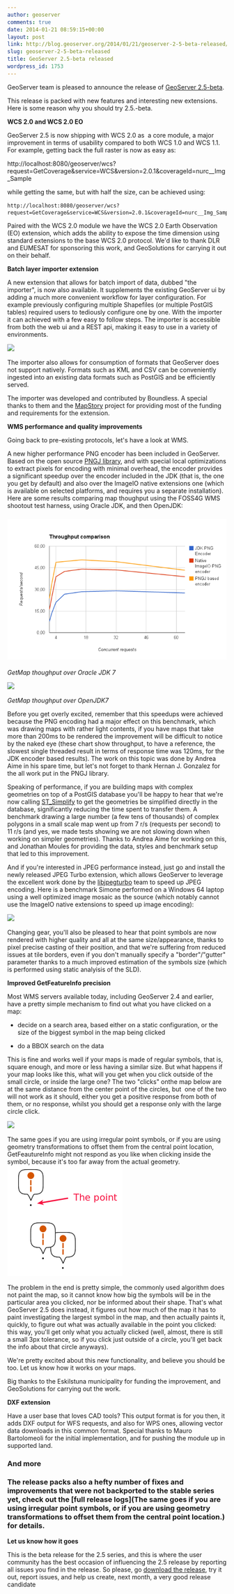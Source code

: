 ```yaml
---
author: geoserver
comments: true
date: 2014-01-21 08:59:15+00:00
layout: post
link: http://blog.geoserver.org/2014/01/21/geoserver-2-5-beta-released/
slug: geoserver-2-5-beta-released
title: GeoServer 2.5-beta released
wordpress_id: 1753
---
```


GeoServer team is pleased to announce the release of [GeoServer 2.5-beta](http://geoserver.org/display/GEOS/GeoServer+2.5-beta).

This release is packed with new features and interesting new extensions. Here is some reason why you should try 2.5.-beta.

**WCS 2.0 and WCS 2.0 EO**

GeoServer 2.5 is now shipping with WCS 2.0 as  a core module, a major improvement in terms of usability compared to both WCS 1.0 and WCS 1.1. For example, getting back the full raster is now as easy as:




http://localhost:8080/geoserver/wcs?request=GetCoverage&service=WCS&version=2.0.1&coverageId=nurc__Img_Sample

while getting the same, but with half the size, can be achieved using:

    
    http://localhost:8080/geoserver/wcs?request=GetCoverage&service=WCS&version=2.0.1&coverageId=nurc__Img_Sample&scaleFactor=0.5


Paired with the WCS 2.0 module we have the WCS 2.0 Earth Observation (EO) extension, which adds the ability to expose the time dimension using standard extensions to the base WCS 2.0 protocol.
We'd like to thank DLR and EUMESAT for sponsoring this work, and GeoSolutions for carrying it out on their behalf.

**Batch layer importer extension**

A new extension that allows for batch import of data, dubbed "the importer", is now also available. It supplements the existing GeoServer ui by adding a much more convenient workflow for layer configuration. For example previously configuring multiple Shapefiles (or multiple PostGIS tables) required users to tediously configure one by one. With the importer it can achieved with a few easy to follow steps. The importer is accessible from both the web ui and a REST api, making it easy to use in a variety of environments.


[![](/img/uploads/Selezione_0561.png)](http://blog.geoserver.org/2014/01/21/geoserver-2-5-beta-released/selezione_056/)


The importer also allows for consumption of formats that GeoServer does not support natively. Formats such as KML and CSV can be conveniently ingested into an existing data formats such as PostGIS and be efficiently served.

The importer was developed and contributed by Boundless. A special thanks to them and the [MapStory](http://mapstory.org/) project for providing most of the funding and requirements for the extension.

**WMS performance and quality improvements**




Going back to pre-existing protocols, let's have a look at WMS.

A new higher performance PNG encoder has been included in GeoServer. Based on the open source [PNGJ library](https://code.google.com/p/pngj/), and with special local optimizations to extract pixels for encoding with minimal overhead, the encoder provides a significant speedup over the encoder included in the JDK (that is, the one you get by default) and also over the ImageIO native extensions one (which is available on selected platforms, and requires you a separate installation). Here are some results comparing map thoughput using the FOSS4G WMS shootout test harness, using Oracle JDK, and then OpenJDK:





### [![](/img/uploads/png_oracleJdk71.png)](http://blog.geoserver.org/2014/01/21/geoserver-2-5-beta-released/png_oraclejdk7/)




_GetMap thoughput over Oracle JDK 7_


[![](/img/uploads/png_jdk71.png)](http://blog.geoserver.org/2014/01/21/geoserver-2-5-beta-released/png_jdk7/)


_GetMap thoughput over OpenJDK7_


Before you get overly excited, remember that this speedups were achieved because the PNG encoding had a major effect on this benchmark, which was drawing maps with rather light contents, if you have maps that take more than 200ms to be rendered the improvement will be difficult to notice by the naked eye (these chart show throughput, to have a reference, the slowest single threaded result in terms of response time was 120ms, for the JDK encoder based results).
The work on this topic was done by Andrea Aime in his spare time, but let's not forget to thank Hernan J. Gonzalez for the all work put in the PNGJ library.

Speaking of performance, if you are building maps with complex geometries on top of a PostGIS database you'll be happy to hear that we're now calling [ST_Simplify](http://www.postgis.org/docs/ST_Simplify.html) to get the geometries be simplified directly in the database, significantly reducing the time spent to transfer them. A benchmark drawing a large number (a few tens of thousands) of complex polygons in a small scale map went up from 7 r/s (requests per second) to 11 r/s (and yes, we made tests showing we are not slowing down when working on simpler geometries). Thanks to Andrea Aime for working on this, and Jonathan Moules for providing the data, styles and benchmark setup that led to this improvement.

And if you're interested in JPEG performance instead, just go and install the newly released JPEG Turbo extension, which allows GeoServer to leverage the excellent work done by the [libjpegturbo](http://libjpeg-turbo.virtualgl.org/) team to speed up JPEG encoding. Here is a benchmark Simone performed on a Windows 64 laptop using a well optimized image mosaic as the source (which notably cannot use the ImageIO native extensions to speed up image encoding):

[![](/img/uploads/jpegturbo11.png)](http://blog.geoserver.org/2014/01/21/geoserver-2-5-beta-released/jpegturbo-2/)

Changing gear, you'll also be pleased to hear that point symbols are now rendered with higher quality and all at the same size/appearance, thanks to pixel precise casting of their position, and that we're suffering from reduced issues at tile borders, even if you don't manually specify a "border"/"gutter" parameter thanks to a much improved estimation of the symbols size (which is performed using static analyisis of the SLD).

**Improved GetFeatureInfo precision**

Most WMS servers available today, including GeoServer 2.4 and earlier, have a pretty simple mechanism to find out what you have clicked on a map:



	
  * decide on a search area, based either on a static configuration, or the size of the biggest symbol in the map being clicked

	
  * do a BBOX search on the data


This is fine and works well if your maps is made of regular symbols, that is, square enough, and more or less having a similar size. But what happens if your map looks like this, what will you get when you click outside of the small circle, or inside the large one? The two "clicks" onthe map below are at the same distance from the center point of the circles, but  one of the two will not work as it should, either you get a positive response from both of them, or no response, whilst you should get a response only with the large circle click.

[![](/img/uploads/Selezione_0531.png)](http://blog.geoserver.org/2014/01/21/geoserver-2-5-beta-released/selezione_053/)

The same goes if you are using irregular point symbols, or if you are using geometry transformations to offset them from the central point location, GetFeautureInfo might not respond as you like when clicking inside the symbol, because it's too far away from the actual geometry.[
](http://blog.geoserver.org/2014/01/21/geoserver-2-5-beta-released/selezione_053/)[![](/img/uploads/Selezione_0551.png)](http://blog.geoserver.org/2014/01/21/geoserver-2-5-beta-released/selezione_055/)

The problem in the end is pretty simple, the commonly used algorithm does not paint the map, so it cannot know how big the symbols will be in the particular area you clicked, nor be informed about their shape. That's what GeoServer 2.5 does instead, it figures out how much of the map it has to paint investigating the largest symbol in the map, and then actually paints it, quickly, to figure out what was actually available in the point you clicked: this way, you'll get only what you actually clicked (well, almost, there is still a small 3px tolerance, so if you click just outside of a circle, you'll get back the info about that circle anyways).

We're pretty excited about this new functionality, and believe you should be too. Let us know how it works on your maps.

Big thanks to the Eskilstuna municipality for funding the improvement, and GeoSolutions for carrying out the work.

**DXF extension**

Have a user base that loves CAD tools? This output format is for you then, it adds DXF output for WFS requests, and also for WPS ones, allowing vector data downloads in this common format. Special thanks to Mauro Bartolomeoli for the initial implementation, and for pushing the module up in supported land.


### **And more**




### The release packs also a hefty number of fixes and improvements that were not backported to the stable series yet, check out the [full release logs](The same goes if you are using irregular point symbols, or if you are using geometry transformations to offset them from the central point location.) for details.


**Let us know how it goes**

This is the beta release for the 2.5 series, and this is where the user community has the best occasion of influencing the 2.5 release by reporting all issues you find in the release. So please, go [download the release](http://geoserver.org/display/GEOS/GeoServer+2.5-beta), try it out, report issues, and help us create, next month, a very good release candidate


